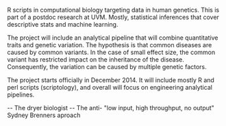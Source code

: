 R scripts in computational biology targeting data in human genetics. This is part of a postdoc research at UVM. Mostly, statistical inferences that cover descriptive stats and machine learning. 

The project will include an analytical pipeline that will combine quantitative traits and genetic variation.
The hypothesis is that common diseases are caused by common variants. In the case of small effect size, the common variant has restricted impact on the inheritance of the disease. Consequently, the variation can be caused by multiple genetic factors.

The project starts officially in December 2014. It will include mostly R and perl scripts (scriptology), and overall will focus on engineering analytical pipelines.

-- The dryer biologist
-- The anti- "low input, high throughput, no output" Sydney Brenners aproach

